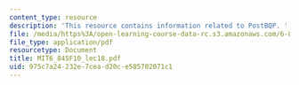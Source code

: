 ```yaml
---
content_type: resource
description: 'This resource contains information related to PostBQP. '
file: /media/https%3A/open-learning-course-data-rc.s3.amazonaws.com/6-845-quantum-complexity-theory-fall-2010/975c7a24232e7cead20ce585702071c1_MIT6_845F10_lec18.pdf
file_type: application/pdf
resourcetype: Document
title: MIT6_845F10_lec18.pdf
uid: 975c7a24-232e-7cea-d20c-e585702071c1
---
```

